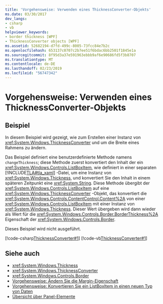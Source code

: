 ```yaml
---
title: 'Vorgehensweise: Verwenden eines ThicknessConverter-Objekts'
ms.date: 03/30/2017
dev_langs:
- csharp
- vb
helpviewer_keywords:
- border thickness [WPF]
- ThicknessConverter objects [WPF]
ms.assetid: 52682194-d7fd-499c-8005-73fcc84e7b2c
ms.openlocfilehash: 653137c0707c2b7ee51f6bdac6bb2501f1845e1a
ms.sourcegitcommit: 8f95d3a37e591963ebbb9af6e90686fd5f3b8707
ms.translationtype: MT
ms.contentlocale: de-DE
ms.lasthandoff: 02/23/2019
ms.locfileid: "56747342"
---
```

# <a name="how-to-use-a-thicknessconverter-object"></a>Vorgehensweise: Verwenden eines ThicknessConverter-Objekts
## <a name="example"></a>Beispiel  
 In diesem Beispiel wird gezeigt, wie zum Erstellen einer Instanz von <xref:System.Windows.ThicknessConverter> und um die Breite eines Rahmens zu ändern.  
  
 Das Beispiel definiert eine benutzerdefinierte Methode namens `changeThickness`; diese Methode zuerst konvertiert den Inhalt der ein <xref:System.Windows.Controls.ListBoxItem>, wie definiert in einer separaten [!INCLUDE[TLA#tla_xaml](../../../../includes/tlasharptla-xaml-md.md)] -Datei, um eine Instanz von <xref:System.Windows.Thickness>, und konvertiert Sie den Inhalt in einem späteren Zeitpunkt eine <xref:System.String>. Diese Methode übergibt der <xref:System.Windows.Controls.ListBoxItem> auf eine <xref:System.Windows.ThicknessConverter> -Objekt, das konvertiert die <xref:System.Windows.Controls.ContentControl.Content%2A> von einer <xref:System.Windows.Controls.ListBoxItem> mit einer Instanz von <xref:System.Windows.Thickness>. Dieser Wert übergeben wird dann wieder als Wert für die <xref:System.Windows.Controls.Border.BorderThickness%2A> Eigenschaft der <xref:System.Windows.Controls.Border>.  
  
 Dieses Beispiel wird nicht ausgeführt.  
  
 [!code-csharp[ThicknessConverter#1](../../../../samples/snippets/csharp/VS_Snippets_Wpf/ThicknessConverter/CSharp/Window1.xaml.cs#1)]
 [!code-vb[ThicknessConverter#1](../../../../samples/snippets/visualbasic/VS_Snippets_Wpf/ThicknessConverter/VisualBasic/Window1.xaml.vb#1)]  
  
## <a name="see-also"></a>Siehe auch
- <xref:System.Windows.Thickness>
- <xref:System.Windows.ThicknessConverter>
- <xref:System.Windows.Controls.Border>
- [Vorgehensweise: Ändern Sie die Margin-Eigenschaft](https://docs.microsoft.com/previous-versions/dotnet/netframework-3.5/ms750561(v=vs.90))
- [Vorgehensweise: Konvertieren Sie ein ListBoxItem in einen neuen Typ von Daten](https://docs.microsoft.com/previous-versions/dotnet/netframework-3.5/ms749147(v=vs.90))
- [Übersicht über Panel-Elemente](../../../../docs/framework/wpf/controls/panels-overview.md)
